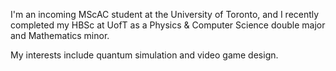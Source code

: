 I'm an incoming MScAC student at the University of Toronto, and I recently completed my HBSc at UofT as a Physics & Computer Science double major and Mathematics minor.

My interests include quantum simulation and video game design.

